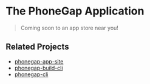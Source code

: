 # The PhoneGap Application

> Coming soon to an app store near you!

## Related Projects

- [phonegap-app-site](https://github.com/nitobi/phonegap-app-site)
- [phonegap-build-cli](https://github.com/mwbrooks/phonegap-build-cli)
- [phonegap-cli](https://github.com/mwbrooks/phonegap-cli)

